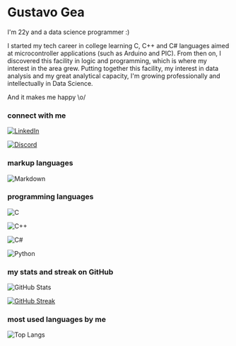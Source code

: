 
# Gustavo Gea

I'm 22y and a data science programmer :)

I started my tech career in college learning C, C++ and C# languages aimed at microcontroller applications (such as Arduino and PIC). From then on, I discovered this facility in logic and programming, which is where my interest in the area grew. Putting together this facility, my interest in data analysis and my great analytical capacity, I'm growing professionally and intellectually in Data Science.

And it makes me happy \o/


### connect with me

[![LinkedIn](https://img.shields.io/badge/LinkedIn-FFF?style=for-the-badge&logo=linkedin&logoColor=000)](https://www.linkedin.com/in/gustavo-mastrocollo/) 

[![Discord](https://img.shields.io/badge/Discord-FFF?style=for-the-badge&logo=discord&logoColor=000)](https://www.discord.com/in/gea1904/)


### markup languages

![Markdown](https://img.shields.io/badge/Markdown-FFF?style=for-the-badge&logo=markdown&logoColor=000)


### programming languages

![C](https://img.shields.io/badge/C-FFF?style=for-the-badge&logo=c&logoColor=000)

![C++](https://img.shields.io/badge/C%2B%2B-FFF?style=for-the-badge&logo=c%2B%2B&logoColor=000)

![C#](https://img.shields.io/badge/C%23-FFF?style=for-the-badge&logo=c-sharp&logoColor=000)

![Python](https://img.shields.io/badge/Python-FFF?style=for-the-badge&logo=python&logoColor=000)


### my stats and streak on GitHub

![GitHub Stats](https://github-readme-stats.vercel.app/api?username=gfmgea&theme=transparent&bg_color=000&border_color=30A3DC&show_icons=true&icon_color=30A3DC&title_color=E94D5F&text_color=FFF&hide_title=true&hide=stars)

[![GitHub Streak](https://streak-stats.demolab.com/?user=gfmgea&theme=bear&background=000&border=30A3DC&dates=FFF)](https://git.io/streak-stats)


### most used languages by me

![Top Langs](https://github-readme-stats-git-masterrstaa-rickstaa.vercel.app/api/top-langs/?username=gfmgea&bg_color=000&border_color=30A3DC&title_color=E94D5F&text_color=FFF&hide_title=true&hide=stars)

